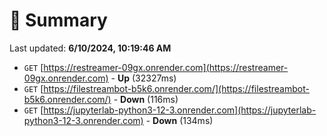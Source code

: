 # 📖 Summary
Last updated: **6/10/2024, 10:19:46 AM**

- `GET` [https://restreamer-09gx.onrender.com](https://restreamer-09gx.onrender.com) - **Up** (32327ms)
- `GET` [https://filestreambot-b5k6.onrender.com/](https://filestreambot-b5k6.onrender.com/) - **Down** (116ms)
- `GET` [https://jupyterlab-python3-12-3.onrender.com](https://jupyterlab-python3-12-3.onrender.com) - **Down** (134ms)

